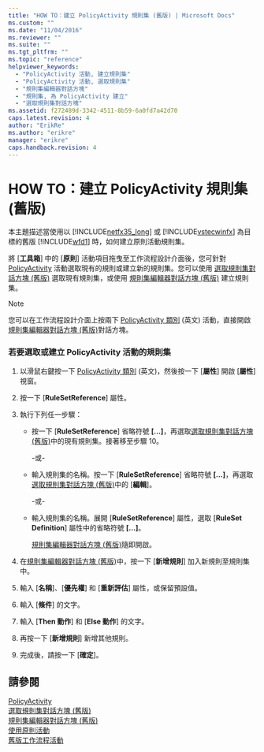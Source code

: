 ```yaml
---
title: "HOW TO：建立 PolicyActivity 規則集 (舊版) | Microsoft Docs"
ms.custom: ""
ms.date: "11/04/2016"
ms.reviewer: ""
ms.suite: ""
ms.tgt_pltfrm: ""
ms.topic: "reference"
helpviewer_keywords: 
  - "PolicyActivity 活動, 建立規則集"
  - "PolicyActivity 活動, 選取規則集"
  - "規則集編輯器對話方塊"
  - "規則集, 為 PolicyActivity 建立"
  - "選取規則集對話方塊"
ms.assetid: f272489d-3342-4511-8b59-6a0fd7a42d70
caps.latest.revision: 4
author: "ErikRe"
ms.author: "erikre"
manager: "erikre"
caps.handback.revision: 4
---
```

# HOW TO：建立 PolicyActivity 規則集 (舊版)
本主題描述當使用以 [!INCLUDE[netfx35_long](../workflow-designer/includes/netfx35_long_md.md)] 或 [!INCLUDE[vstecwinfx](../workflow-designer/includes/vstecwinfx_md.md)] 為目標的舊版 [!INCLUDE[wfd1](../workflow-designer/includes/wfd1_md.md)] 時，如何建立原則活動規則集。  
  
 將 \[**工具箱**\] 中的 \[**原則**\] 活動項目拖曳至工作流程設計介面後，您可針對 [PolicyActivity](http://go.microsoft.com/fwlink?LinkID=65019) 活動選取現有的規則或建立新的規則集。您可以使用 [選取規則集對話方塊 \(舊版\)](../workflow-designer/select-rule-set-dialog-box-legacy.md) 選取現有規則集，或使用 [規則集編輯器對話方塊 \(舊版\)](../workflow-designer/rule-set-editor-dialog-box-legacy.md) 建立規則集。  
  
> [!NOTE]
>  您可以在工作流程設計介面上按兩下 [PolicyActivity 類別](http://go.microsoft.com/fwlink?LinkID=65019) \(英文\) 活動，直接開啟[規則集編輯器對話方塊 \(舊版\)](../workflow-designer/rule-set-editor-dialog-box-legacy.md)對話方塊。  
  
### 若要選取或建立 PolicyActivity 活動的規則集  
  
1.  以滑鼠右鍵按一下 [PolicyActivity 類別](http://go.microsoft.com/fwlink?LinkID=65019) \(英文\)，然後按一下 \[**屬性**\] 開啟 \[**屬性**\] 視窗。  
  
2.  按一下 \[**RuleSetReference**\] 屬性。  
  
3.  執行下列任一步驟：  
  
    -   按一下 \[**RuleSetReference**\] 省略符號 **\[…\]**，再選取[選取規則集對話方塊 \(舊版\)](../workflow-designer/select-rule-set-dialog-box-legacy.md)中的現有規則集。接著移至步驟 10。  
  
         \-或\-  
  
    -   輸入規則集的名稱。按一下 \[**RuleSetReference**\] 省略符號 **\[…\]**，再選取[選取規則集對話方塊 \(舊版\)](../workflow-designer/select-rule-set-dialog-box-legacy.md)中的 \[**編輯**\]。  
  
         \-或\-  
  
    -   輸入規則集的名稱。展開 \[**RuleSetReference**\] 屬性，選取 \[**RuleSet Definition**\] 屬性中的省略符號 **\[…\]**。  
  
         [規則集編輯器對話方塊 \(舊版\)](../workflow-designer/rule-set-editor-dialog-box-legacy.md)隨即開啟。  
  
4.  在[規則集編輯器對話方塊 \(舊版\)](../workflow-designer/rule-set-editor-dialog-box-legacy.md)中，按一下 \[**新增規則**\] 加入新規則至規則集中。  
  
5.  輸入 \[**名稱**\]、\[**優先權**\] 和 \[**重新評估**\] 屬性，或保留預設值。  
  
6.  輸入 \[**條件**\] 的文字。  
  
7.  輸入 \[**Then 動作**\] 和 \[**Else 動作**\] 的文字。  
  
8.  再按一下 \[**新增規則**\] 新增其他規則。  
  
9. 完成後，請按一下 \[**確定**\]。  
  
## 請參閱  
 [PolicyActivity](http://go.microsoft.com/fwlink?LinkID=65019)   
 [選取規則集對話方塊 \(舊版\)](../workflow-designer/select-rule-set-dialog-box-legacy.md)   
 [規則集編輯器對話方塊 \(舊版\)](../workflow-designer/rule-set-editor-dialog-box-legacy.md)   
 [使用原則活動](http://go.microsoft.com/fwlink?LinkID=65004)   
 [舊版工作流程活動](../workflow-designer/legacy-workflow-activities.md)